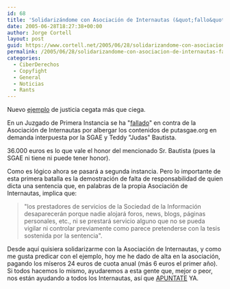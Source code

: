 ```yaml
---
id: 68
title: 'Solidarizándome con Asociación de Internautas (&quot;fallo&quot; de la justicia)'
date: 2005-06-28T18:27:38+00:00
author: Jorge Cortell
layout: post
guid: https://www.cortell.net/2005/06/28/solidarizandome-con-asociacion-de-internautas-fallo-de-la-justicia/
permalink: /2005/06/28/solidarizandome-con-asociacion-de-internautas-fallo-de-la-justicia/
categories:
  - CiberDerechos
  - Copyfight
  - General
  - Noticias
  - Rants
---
```

Nuevo [ejemplo](https://www.internautas.org/html/3016.html) de justicia cegata más que ciega.

En un Juzgado de Primera Instancia se ha "[fallado](https://www.internautas.org/archivos/sentencia_sgae.pdf)" en contra de la Asociación de Internautas por albergar los contenidos de putasgae.org en demanda interpuesta por la SGAE y Teddy "Judas" Bautista.

36.000 euros es lo que vale el honor del mencionado Sr. Bautista (pues la SGAE ni tiene ni puede tener honor).

Como es lógico ahora se pasará a segunda instancia. Pero lo importante de esta primera batalla es la demostración de falta de responsabilidad de quien dicta una sentencia que, en palabras de la propia Asociación de Internautas, implica que:

> "los prestadores de servicios de la Sociedad de la Información desaparecerán porque nadie alojará foros, news, blogs, páginas personales, etc., ni se prestará servicio alguno que no se pueda vigilar ni controlar previamente como parece pretenderse con la tesis sostenida por la sentencia".

Desde aquí­ quisiera solidarizarme con la Asociación de Internautas, y como me gusta predicar con el ejemplo, hoy me he dado de alta en la asociación, pagando los mí­seros 24 euros de cuota anual (más 6 euros el primer año). Si todos hacemos lo mismo, ayudaremos a esta gente que, mejor o peor, nos están ayudando a todos los Internautas, así­ que [APUNTATE](https://socios.internautas.org/) YA.